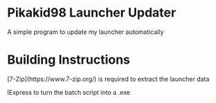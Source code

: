 # Pikakid98 Launcher Updater
A simple program to update my launcher automatically

<h1>Building Instructions</h1>
[7-Zip](https://www.7-zip.org/)
is required to extract the launcher data

IExpress to turn the batch script into a .exe
